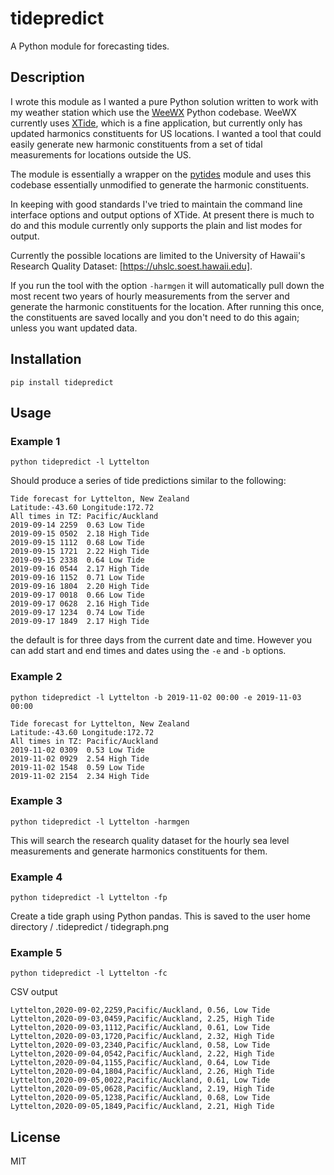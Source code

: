 # tidepredict

A Python module for forecasting tides.

## Description

I wrote this module as I wanted a pure Python solution written to work
with my weather station which use the [WeeWX](http:http://www.weewx.com) Python codebase. WeeWX currently
uses [XTide](https://flaterco.com/xtide/), which is a fine application, but currently only has updated
harmonics constituents for US locations. I wanted a tool that could easily 
generate new harmonic constituents from a set of tidal measurements for locations outside the US.

The module is essentially a wrapper on the [pytides](https://github.com/sam-cox/pytides) module and uses
this codebase essentially unmodified to generate the harmonic constituents.

In keeping with good standards I've tried to maintain the command line interface options and 
output options of XTide. At present there is much to do and this module currently only supports the plain and list modes for output.

Currently the possible locations are limited to the
University of Hawaii's Research Quality Dataset:
[https://uhslc.soest.hawaii.edu]. 

If you run the tool with the option `-harmgen` it will automatically pull down the most recent two years of hourly measurements from the server and generate the harmonic constituents for the location.
After running this once, the constituents are saved locally and you don't need to do this again; unless you want updated data.

## Installation

```
pip install tidepredict
```

## Usage

### Example 1
```
python tidepredict -l Lyttelton
```
Should produce a series of tide predictions similar to the following:
```
Tide forecast for Lyttelton, New Zealand
Latitude:-43.60 Longitude:172.72
All times in TZ: Pacific/Auckland
2019-09-14 2259  0.63 Low Tide
2019-09-15 0502  2.18 High Tide
2019-09-15 1112  0.68 Low Tide
2019-09-15 1721  2.22 High Tide
2019-09-15 2338  0.64 Low Tide
2019-09-16 0544  2.17 High Tide
2019-09-16 1152  0.71 Low Tide
2019-09-16 1804  2.20 High Tide
2019-09-17 0018  0.66 Low Tide
2019-09-17 0628  2.16 High Tide
2019-09-17 1234  0.74 Low Tide
2019-09-17 1849  2.17 High Tide
```
the default is for three days from the current date and time. However you can add start and end times and dates using the `-e` and `-b` options.

 ### Example 2
```
python tidepredict -l Lyttelton -b 2019-11-02 00:00 -e 2019-11-03 00:00
```
```
Tide forecast for Lyttelton, New Zealand
Latitude:-43.60 Longitude:172.72
All times in TZ: Pacific/Auckland
2019-11-02 0309  0.53 Low Tide
2019-11-02 0929  2.54 High Tide
2019-11-02 1548  0.59 Low Tide
2019-11-02 2154  2.34 High Tide
```

 ### Example 3
```
python tidepredict -l Lyttelton -harmgen
```
This will search the research quality dataset for the hourly sea level measurements and generate harmonics constituents for them.

### Example 4
```
python tidepredict -l Lyttelton -fp
```
Create a tide graph using Python pandas. This is saved to the user
home directory / .tidepredict / tidegraph.png

### Example 5
```
python tidepredict -l Lyttelton -fc
```
CSV output
```
Lyttelton,2020-09-02,2259,Pacific/Auckland, 0.56, Low Tide
Lyttelton,2020-09-03,0459,Pacific/Auckland, 2.25, High Tide
Lyttelton,2020-09-03,1112,Pacific/Auckland, 0.61, Low Tide
Lyttelton,2020-09-03,1720,Pacific/Auckland, 2.32, High Tide
Lyttelton,2020-09-03,2340,Pacific/Auckland, 0.58, Low Tide
Lyttelton,2020-09-04,0542,Pacific/Auckland, 2.22, High Tide
Lyttelton,2020-09-04,1155,Pacific/Auckland, 0.64, Low Tide
Lyttelton,2020-09-04,1804,Pacific/Auckland, 2.26, High Tide
Lyttelton,2020-09-05,0022,Pacific/Auckland, 0.61, Low Tide
Lyttelton,2020-09-05,0628,Pacific/Auckland, 2.19, High Tide
Lyttelton,2020-09-05,1238,Pacific/Auckland, 0.68, Low Tide
Lyttelton,2020-09-05,1849,Pacific/Auckland, 2.21, High Tide
```


## License
MIT






